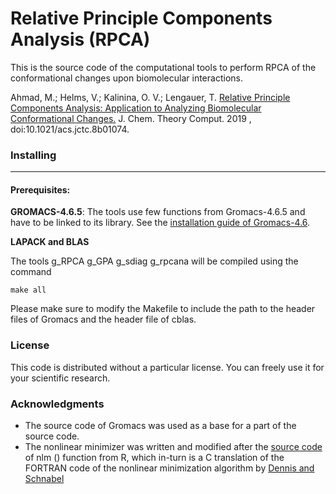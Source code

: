 # Relative Principle Components Analysis (RPCA)

This is the source code of the computational tools to perform RPCA of the conformational changes upon biomolecular interactions.

Ahmad, M.; Helms, V.; Kalinina, O. V.; Lengauer, T. [Relative Principle Components Analysis: Application to Analyzing Biomolecular Conformational Changes.](https://doi.org/10.1021/acs.jctc.8b01074)  J. Chem. Theory Comput. 2019 , doi:10.1021/acs.jctc.8b01074.
### Installing 
****************
#### Prerequisites:
**GROMACS-4.6.5**: The tools use few functions from Gromacs-4.6.5 and have to be linked to its library. See the [installation guide of Gromacs-4.6](http://www.gromacs.org/Documentation/Installation_Instructions_4.6).

**LAPACK and BLAS**
  
The tools g_RPCA  g_GPA g_sdiag g_rpcana will be compiled using the command
```
make all
```
Please make sure to modify the Makefile to include the path to the header files of Gromacs and the header file of cblas.

### License
This code is distributed without a particular license. You can freely use it for your scientific research. 
      
### Acknowledgments
* The source code of Gromacs was used as a base for a part of the source code.
* The nonlinear minimizer was written and modified after the [source code](https://github.com/SurajGupta/r-source/blob/master/src/appl/uncmin.c) of nlm () function from R, which in-turn is a C translation of the FORTRAN code of the nonlinear minimization algorithm by [Dennis and Schnabel](https://www.amazon.com/Numerical-Unconstrained-Optimization-Nonlinear-Mathematics/dp/0898713641)  

